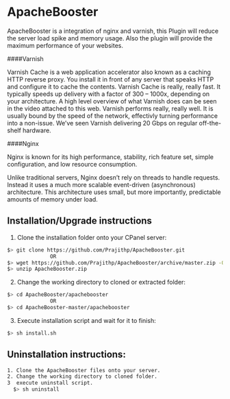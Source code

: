 ApacheBooster
=============

ApacheBooster is a integration of nginx and varnish, this Plugin will reduce the server load spike and memory usage. Also the plugin will provide the maximum performance of your websites.

####Varnish

Varnish Cache is a web application accelerator also known as a caching HTTP reverse proxy. You install it in front of any server that speaks HTTP and configure it to cache the contents. Varnish Cache is really, really fast. It typically speeds up delivery with a factor of 300 – 1000x, depending on your architecture. A high level overview of what Varnish does can be seen in the video attached to this web. Varnish performs really, really well. It is usually bound by the speed of the network, effectivly turning performance into a non-issue. We’ve seen Varnish delivering 20 Gbps on regular off-the-shelf hardware.

####Nginx

Nginx is known for its high performance, stability, rich feature set, simple configuration, and low resource consumption.

Unlike traditional servers, Nginx doesn’t rely on threads to handle requests. Instead it uses a much more scalable event-driven (asynchronous) architecture. This architecture uses small, but more importantly, predictable amounts of memory under load.


## Installation/Upgrade instructions

1. Clone the installation folder onto your CPanel server:
```bash
$> git clone https://github.com/Prajithp/ApacheBooster.git
              OR
$> wget https://github.com/Prajithp/ApacheBooster/archive/master.zip -O ApacheBooster.zip
$> unzip ApacheBooster.zip
```

2. Change the working directory to cloned or extracted folder:
```bash
$> cd ApacheBooster/apachebooster
              OR
$> cd ApacheBooster-master/apachebooster
```

3. Execute installation script and wait for it to finish:
```bash
$> sh install.sh
```

## Uninstallation instructions:

```bash
1. Clone the ApacheBooster files onto your server.
2. Change the working directory to cloned folder.
3  execute uninstall script.
  $> sh uninstall
```
